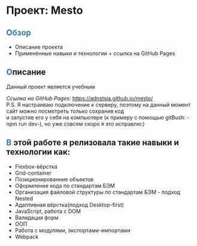 # Проект: Mesto

## **<span style="color:3a79a6">Обзор</span>**
* Описание проекта
* Применённые навыки и технологии + ссылка на GitHub Pages

## <span style="color:3a79a6">**О**</span>писание

Данный проект является учебным

*Ссылка на GitHub Pages*: https://adnstsia.github.io/mesto/  
P.S. Я настраиваю подключение к серверу, поэтому на данный момент сайт можно посмотреть только сохранив код  
и запустив его у себя на компьютере (к примеру с помощью gitBush: -npm run dev-), но уже совсем скоро я это исправлю:)  

## <span style="color:3a79a6">**В**</span> этой работе я релизовала такие навыки и технологии как:
- Flexbox-вёрстка
- Grid-container
- Позиционированние объектов
- Оформление кода по стандартам БЭМ
- Организация файловой структуры по стандартам БЭМ - подход Nested
- Адаптивная вёрстка(подход Desktop-first)
- JavaScript, pабота с DOM
- Валидация форм
- ООП
- Работа с модулями, экспортами-импортами
- Webpack
